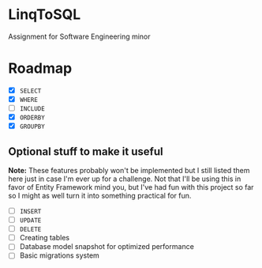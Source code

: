 # LinqToSQL
Assignment for Software Engineering minor

# Roadmap

- [x] `SELECT`
- [x] `WHERE`
- [ ] `INCLUDE`
- [x] `ORDERBY`
- [x] `GROUPBY`

## Optional stuff to make it useful

**Note:** These features probably won't be implemented but I still listed them here just in case I'm ever up for a challenge. Not that I'll be using this in favor of Entity Framework mind you, but I've had fun with this project so far so I might as well turn it into something practical for fun.

- [ ] `INSERT`
- [ ] `UPDATE`
- [ ] `DELETE`
- [ ] Creating tables
- [ ] Database model snapshot for optimized performance
- [ ] Basic migrations system
